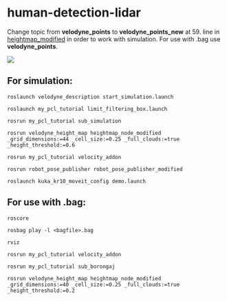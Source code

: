 # human-detection-lidar

Change topic from **velodyne_points** to **velodyne_points_new** at 59. line in [heightmap_modified](https://github.com/2sin2x/human-detection-lidar/blob/master/velodyne_height_map-master/src/heightmap_modified.cpp) in order to work with simulation. For use with .bag use **velodyne_points**.

![](borongaj.gif)


## For simulation:

```
roslaunch velodyne_description start_simulation.launch

roslaunch my_pcl_tutorial limit_filtering_box.launch 

rosrun my_pcl_tutorial sub_simulation

rosrun velodyne_height_map heightmap_node_modified _grid_dimensions:=44 _cell_size:=0.25 _full_clouds:=true _height_threshold:=0.6

rosrun my_pcl_tutorial velocity_addon

rosrun robot_pose_publisher robot_pose_publisher_modified

roslaunch kuka_kr10_moveit_config demo.launch
```

## For use with .bag:

```
roscore

rosbag play -l <bagfile>.bag

rviz

rosrun my_pcl_tutorial velocity_addon

rosrun my_pcl_tutorial sub_borongaj

rosrun velodyne_height_map heightmap_node_modified _grid_dimensions:=40 _cell_size:=0.25 _full_clouds:=true _height_threshold:=0.2
```
